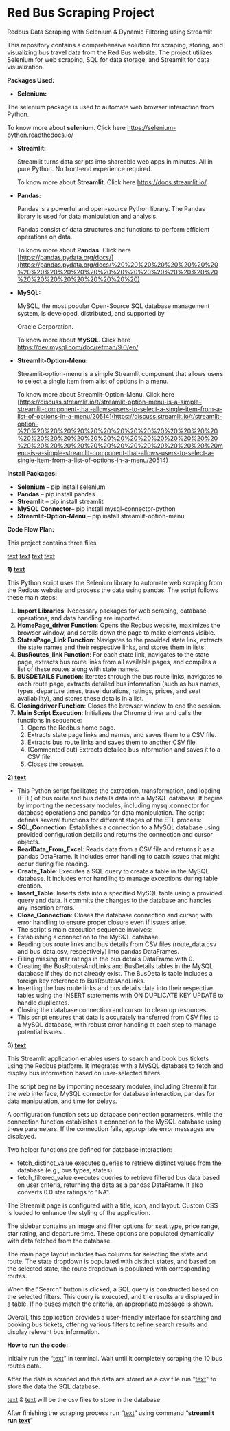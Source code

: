 # Red Bus Scraping Project

Redbus Data Scraping with Selenium &amp; Dynamic Filtering using Streamlit

This repository contains a comprehensive solution for scraping, storing, and visualizing bus travel data from the Red Bus website. The project utilizes Selenium for web scraping, SQL for data storage, and Streamlit for data visualization.

**Packages Used:**

- **Selenium:**

The selenium package is used to automate web browser interaction from Python.

To know more about **selenium**. Click here <https://selenium-python.readthedocs.io/>

- **Streamlit:**

  Streamlit turns data scripts into shareable web apps in minutes. All in pure Python. No front‑end experience required.

  To know more about **Streamlit**. Click here <https://docs.streamlit.io/>

- **Pandas:**

  Pandas is a powerful and open-source Python library. The Pandas library is used for data manipulation and analysis.

  Pandas consist of data structures and functions to perform efficient operations on data.

  To know more about **Pandas.** Click here [https://pandas.pydata.org/docs/](https://pandas.pydata.org/docs/%20%20%20%20%20%20%20%20%20%20%20%20%20%20%20%20%20%20%20%20%20%20%20%20%20%20%20%20%20%20%20%20) 

- **MySQL:**

  MySQL, the most popular Open-Source SQL database management system, is developed, distributed, and supported by 

  Oracle Corporation. 

  To know more about **MySQL**. Click here <https://dev.mysql.com/doc/refman/9.0/en/>

- **Streamlit-Option-Menu:**
  
  Streamlit-option-menu is a simple Streamlit component that allows users to select a single item from alist of options in a menu.

  To know more about Streamlit-Option-Menu. Click here [https://discuss.streamlit.io/t/streamlit-option-menu-is-a-simple-streamlit-component-that-allows-users-to-select-a-single-item-from-a-list-of-options-in-a-menu/20514](https://discuss.streamlit.io/t/streamlit-option-%20%20%20%20%20%20%20%20%20%20%20%20%20%20%20%20%20%20%20%20%20%20%20%20%20%20%20%20%20%20%20%20%20%20%20%20%20%20%20%20%20%20%20%20%20menu-is-a-simple-streamlit-component-that-allows-users-to-select-a-single-item-from-a-list-of-options-in-a-menu/20514)

**Install Packages:**

- **Selenium** – pip install selenium
- **Pandas** – pip install pandas
- **Streamlit** – pip install streamlit
- **MySQL** **Connector**– pip install mysql-connector-python
- **Streamlit-Option-Menu** – pip install streamlit-option-menu

**Code Flow Plan:**

This project contains three files

[text](datainsertion.py)
[text](redbusmain.py)
[text](streamlit.py)
[text](streamlit.py)


**1) [text](redbusmain.py)**

This Python script uses the Selenium library to automate web scraping from the Redbus website and process the data using pandas. The script follows these main steps:

1. **Import Libraries**: Necessary packages for web scraping, database operations, and data handling are imported.
1. **HomePage\_driver Function**: Opens the Redbus website, maximizes the browser window, and scrolls down the page to make elements visible.
1. **StatesPage\_Link Function**: Navigates to the provided state link, extracts the state names and their respective links, and stores them in lists.
1. **BusRoutes\_link Function**: For each state link, navigates to the state page, extracts bus route links from all available pages, and compiles a list of these routes along with state names.
1. **BUSDETAILS Function**: Iterates through the bus route links, navigates to each route page, extracts detailed bus information (such as bus names, types, departure times, travel durations, ratings, prices, and seat availability), and stores these details in a list.
1. **Closingdriver Function**: Closes the browser window to end the session.
1. **Main Script Execution**: Initializes the Chrome driver and calls the functions in sequence:
   1. Opens the Redbus home page.
   1. Extracts state page links and names, and saves them to a CSV file.
   1. Extracts bus route links and saves them to another CSV file.
   1. (Commented out) Extracts detailed bus information and saves it to a CSV file.
   1. Closes the browser.

**2) [text](datainsertion.py)**

- This Python script facilitates the extraction, transformation, and loading (ETL) of bus route and bus details data into a MySQL database. It begins by importing the necessary modules, including mysql.connector for database operations and pandas for data manipulation. The script defines several functions for different stages of the ETL process:
- **SQL\_Connection**: Establishes a connection to a MySQL database using provided configuration details and returns the connection and cursor objects.
- **ReadData\_From\_Excel**: Reads data from a CSV file and returns it as a pandas DataFrame. It includes error handling to catch issues that might occur during file reading.
- **Create\_Table**: Executes a SQL query to create a table in the MySQL database. It includes error handling to manage exceptions during table creation.
- **Insert\_Table**: Inserts data into a specified MySQL table using a provided query and data. It commits the changes to the database and handles any insertion errors.
- **Close\_Connection**: Closes the database connection and cursor, with error handling to ensure proper closure even if issues arise.
- The script's main execution sequence involves:
- Establishing a connection to the MySQL database.
- Reading bus route links and bus details from CSV files (route\_data.csv and bus\_data.csv, respectively) into pandas DataFrames.
- Filling missing star ratings in the bus details DataFrame with 0.
- Creating the BusRoutesAndLinks and BusDetails tables in the MySQL database if they do not already exist. The BusDetails table includes a foreign key reference to BusRoutesAndLinks.
- Inserting the bus route links and bus details data into their respective tables using the INSERT statements with ON DUPLICATE KEY UPDATE to handle duplicates.
- Closing the database connection and cursor to clean up resources.
- This script ensures that data is accurately transferred from CSV files to a MySQL database, with robust error handling at each step to manage potential issues..

**3) [text](streamlit.py)**

This Streamlit application enables users to search and book bus tickets using the Redbus platform. It integrates with a MySQL database to fetch and display bus information based on user-selected filters.

The script begins by importing necessary modules, including Streamlit for the web interface, MySQL connector for database interaction, pandas for data manipulation, and time for delays.

A configuration function sets up database connection parameters, while the connection function establishes a connection to the MySQL database using these parameters. If the connection fails, appropriate error messages are displayed.

Two helper functions are defined for database interaction:

- fetch\_distinct\_value executes queries to retrieve distinct values from the database (e.g., bus types, states).
- fetch\_filtered\_value executes queries to retrieve filtered bus data based on user criteria, returning the data as a pandas DataFrame. It also converts 0.0 star ratings to "NA".

The Streamlit page is configured with a title, icon, and layout. Custom CSS is loaded to enhance the styling of the application.

The sidebar contains an image and filter options for seat type, price range, star rating, and departure time. These options are populated dynamically with data fetched from the database.

The main page layout includes two columns for selecting the state and route. The state dropdown is populated with distinct states, and based on the selected state, the route dropdown is populated with corresponding routes.

When the "Search" button is clicked, a SQL query is constructed based on the selected filters. This query is executed, and the results are displayed in a table. If no buses match the criteria, an appropriate message is shown.

Overall, this application provides a user-friendly interface for searching and booking bus tickets, offering various filters to refine search results and display relevant bus information.


**How to run the code:**

Initially run the “[text](redbusmain.py)”  in terminal. Wait until it completely scraping the 10 bus routes data.

After the data is scraped and the data are stored as a csv file run "[text](datainsertion.py)" to store the data the SQL database.

[text](bus_data.csv) & [text](route_data.csv) will be the csv files to store in the database 

After finishing the scraping process run “[text](streamlit.py)” using command “**streamlit run [text](streamlit.py)**”